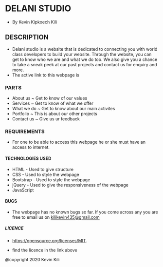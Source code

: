 # DELANI STUDIO
* By Kevin Kipkoech Kili

## DESCRIPTION
* Delani studio is a website that is dedicated to connecting you with world class developers to build your website. Through the website, you can get to know who we are and what we do too. We also give you a chance to take a sneak peek at our past projects and contact us for enquiry and more. 
* The active link to this webpage is 

### PARTS
  * About us ~ Get to know of our values
  * Services ~ Get to know of what we offer
  * What we do ~ Get to know about our main activites
  * Portfolio ~ This is about our other projects
  * Contact us ~ Give us ur feedback 

### REQUIREMENTS
* For one to be able to access this webpage he or she must have an access to internet.

#### TECHNOLOGIES USED
 * HTML - Used to give structure
 * CSS - Used to style the webpage
 * Bootstrap - Used to style the webpage
 * jQuery - Used to give the responsiveness of the webpage
 * JavaScript

#### BUGS
* The webpage has no known bugs so far. If you come across any you are free to email us on kilikevin435@gmail.com

##### LICENCE
* https://opensource.org/licenses/MIT.

* find the licence in the link above

@copyright 2020 Kevin Kili